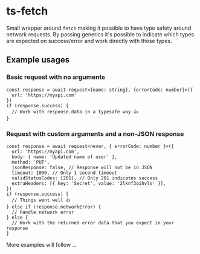# ts-fetch

Small wrapper around `fetch` making it possible to have type safety around network requests.
By passing generics it's possible to indicate which types are expected on success/error and work directly with those types.

## Example usages
### Basic request with no arguments
```
const response = await request<{name: string}, {errorCode: number}>({
  url: 'https://myapi.com'
})
if (response.success) {
  // Work with response.data in a typesafe way 👍
}
```
### Request with custom arguments and a non-JSON response
```
const response = await request<never, { errorCode: number }>({
  url: 'https://myapi.com',
  body: { name: 'Updated name of user' },
  method: 'PUT',
  jsonResponse: false, // Response will not be in JSON
  timeout: 1000, // Only 1 second timeout
  validStatusCodes: [201], // Only 201 indicates success
  extraHeaders: [{ key: 'Secret', value: '2lknf3oihvls' }],
})
if (response.success) {
  // Things went well 👍
} else if (response.networkError) {
  // Handle network error
} else {
  // Work with the returned error data that you expect in your response
}
```
More examples will follow ...